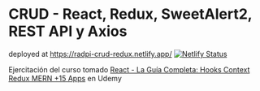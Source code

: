# CRUD - React, Redux, SweetAlert2, REST API y Axios

deployed at <https://radpi-crud-redux.netlify.app/> [![Netlify Status](https://api.netlify.com/api/v1/badges/3dccb00b-ac8d-4831-bc19-3c06b466d71d/deploy-status)](https://app.netlify.com/sites/radpi-crud-redux/deploys)

Ejercitación del curso tomado [React - La Guía Completa: Hooks Context Redux MERN +15 Apps](https://www.udemy.com/course/react-de-principiante-a-experto-creando-mas-de-10-aplicaciones/) en Udemy
